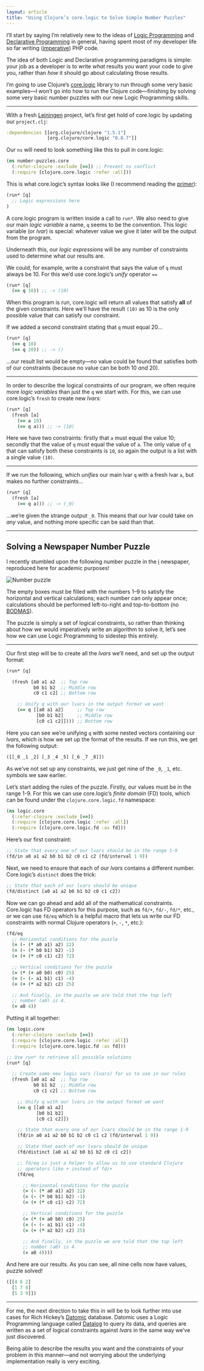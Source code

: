 ```yaml
---
layout: article
title: "Using Clojure’s core.logic to Solve Simple Number Puzzles"
---
```


I’ll start by saying I’m relatively new to the ideas of [Logic Programming](http://en.wikipedia.org/wiki/Logic_programming) and [Declarative Programming](http://en.wikipedia.org/wiki/Declarative_programming) in general, having spent most of my developer life so far writing ([imperative](http://en.wikipedia.org/wiki/Imperative_programming)) PHP code.

The idea of both Logic and Declarative programming paradigms is simple: your job as a developer is to write _what_ results you want your code to give you, rather than _how_ it should go about calculating those results.

I’m going to use Clojure’s [core.logic](https://github.com/clojure/core.logic/wiki) library to run through some very basic examples—I won’t go into how to run the Clojure code—finishing by solving some very basic number puzzles with our new Logic Programming skills.

---

With a fresh [Leiningen](http://leiningen.org/) project, let’s first get hold of core.logic by updating our `project.clj`:

```clojure
:dependencies [[org.clojure/clojure "1.5.1"]
               [org.clojure/core.logic "0.8.7"]]
```

Our `ns` will need to look something like this to pull in core.logic:

```clojure
(ns number-puzzles.core
  (:refer-clojure :exclude [==]) ;; Prevent ns conflict
  (:require [clojure.core.logic :refer :all]))
```

This is what core.logic’s syntax looks like (I recommend reading the [primer](https://github.com/clojure/core.logic/wiki/A-Core.logic-Primer)):

```clojure
(run* [q]
  ;; Logic expressions here
)
```

A core.logic program is written inside a call to `run*`. We also need to give our main _logic variable_ a name, `q` seems to be the convention. This logic variable (or _lvar_) is special: whatever value we give it later will be the output from the program.

Underneath this, our _logic expressions_ will be any number of constraints used to determine what our results are.

We could, for example, write a constraint that says the value of `q` must always be 10. For this we’d use core.logic’s _unify_ operator `==`

```clojure
(run* [q]
  (== q 10)) ;; -> (10)
```

When this program is run, core.logic will return all values that satisfy **all** of the given constraints. Here we’ll have the result `(10)` as 10 is the only possible value that can satisfy our constraint.

If we added a second constraint stating that `q` must equal 20…

```clojure
(run* [q]
  (== q 10)
  (== q 20)) ;; -> ()
```

…our result list would be empty—no value could be found that satisfies both of our constraints (because no value can be both 10 _and_ 20).

---

In order to describe the logical constraints of our program, we often require more _logic variables_ than just the `q` we start with. For this, we can use core.logic’s `fresh` to create new _lvars_:

```clojure
(run* [q]
  (fresh [a]
    (== a 10)
    (== q a))) ;; -> (10)
```

Here we have two constraints: firstly that `a` must equal the value 10; secondly that the value of `q` must equal the value of `a`. The only value of `q` that can satisfy both these constraints is `10`, so again the output is a list with a single value `(10)`.

---

If we run the following, which _unifies_ our main lvar `q` with a fresh lvar `a`, but makes no further constraints…

```clojure
(run* [q]
  (fresh [a]
    (== q a))) ;; -> (_0)
```

…we’re given the strange output `_0`. This means that our lvar could take on _any_ value, and nothing more specific can be said than that.

---

## Solving a Newspaper Number Puzzle

I recently stumbled upon the following number puzzle in the [i](http://www.independent.co.uk/i/) newspaper, reproduced here for academic purposes!

<img src="/img/number-puzzle.svg" alt="Number puzzle" class="img--center" />

The empty boxes must be filled with the numbers 1–9 to satisfy the horizontal and vertical calculations; each number can only appear once; calculations should be performed left-to-right and top-to-bottom (no [BODMAS](http://en.wikipedia.org/wiki/Order_of_operations)).

The puzzle is simply a set of logical constraints, so rather than thinking about how we would imperatively write an algorithm to solve it, let’s see how we can use Logic Programming to sidestep this entirely.

---

Our first step will be to create all the _lvars_ we’ll need, and set up the output format:

```clojure
(run* [q]

  (fresh [a0 a1 a2  ;; Top row
          b0 b1 b2  ;; Middle row
          c0 c1 c2] ;; Bottom row

    ;; Unify q with our lvars in the output format we want
    (== q [[a0 a1 a2]     ;; Top row
           [b0 b1 b2]     ;; Middle row
           [c0 c1 c2]]))) ;; Bottom row
```

Here you can see we’re unifying `q` with some nested vectors containing our _lvars_, which is how we set up the format of the results. If we run this, we get the following output:

```clojure
([[_0 _1 _2] [_3 _4 _5] [_6 _7 _8]])
```

As we’ve not set up any constraints, we just get nine of the `_0`, `_1`, etc. symbols we saw earlier.

Let’s start adding the rules of the puzzle. Firstly, our values must be in the range 1-9. For this we can use core.logic’s _finite domain_ (FD) tools, which can be found under the `clojure.core.logic.fd` namespace:

```clojure
(ns logic.core
  (:refer-clojure :exclude [==])
  (:require [clojure.core.logic :refer :all])
  (:require [clojure.core.logic.fd :as fd]))
```

Here’s our first constraint:

```clojure
;; State that every one of our lvars should be in the range 1-9
(fd/in a0 a1 a2 b0 b1 b2 c0 c1 c2 (fd/interval 1 9))
```

Next, we need to ensure that each of our _lvars_ contains a different number. Core.logic’s `distinct` does the trick:

```clojure
;; State that each of our lvars should be unique
(fd/distinct [a0 a1 a2 b0 b1 b2 c0 c1 c2])
```

Now we can go ahead and add all of the mathematical constraints. Core.logic has FD operators for this purpose, such as `fd/+`, `fd/-`, `fd/*`, etc., or we can use `fd/eq` which is a helpful macro that lets us write our FD constraints with normal Clojure operators (`+`, `-`, `*`, etc.):

```clojure
(fd/eq
  ;; Horizontal conditions for the puzzle
  (= (- (* a0 a1) a2) 22)
  (= (- (* b0 b1) b2) -1)
  (= (+ (* c0 c1) c2) 72)

  ;; Vertical conditions for the puzzle
  (= (* (+ a0 b0) c0) 25)
  (= (- (- a1 b1) c1) -4)
  (= (+ (* a2 b2) c2) 25)

  ;; And finally, in the puzzle we are told that the top left
  ;; number (a0) is 4.
  (= a0 4))
```

Putting it all together:

```clojure
(ns logic.core
  (:refer-clojure :exclude [==])
  (:require [clojure.core.logic :refer :all])
  (:require [clojure.core.logic.fd :as fd]))

;; Use run* to retrieve all possible solutions
(run* [q]

  ;; Create some new logic vars (lvars) for us to use in our rules
  (fresh [a0 a1 a2  ;; Top row
          b0 b1 b2  ;; Middle row
          c0 c1 c2] ;; Bottom row

    ;; Unify q with our lvars in the output format we want
    (== q [[a0 a1 a2]
           [b0 b1 b2]
           [c0 c1 c2]])

    ;; State that every one of our lvars should be in the range 1-9
    (fd/in a0 a1 a2 b0 b1 b2 c0 c1 c2 (fd/interval 1 9))

    ;; State that each of our lvars should be unique
    (fd/distinct [a0 a1 a2 b0 b1 b2 c0 c1 c2])

    ;; fd/eq is just a helper to allow us to use standard Clojure
    ;; operators like + instead of fd/+
    (fd/eq

      ;; Horizontal conditions for the puzzle
      (= (- (* a0 a1) a2) 22)
      (= (- (* b0 b1) b2) -1)
      (= (+ (* c0 c1) c2) 72)

      ;; Vertical conditions for the puzzle
      (= (* (+ a0 b0) c0) 25)
      (= (- (- a1 b1) c1) -4)
      (= (+ (* a2 b2) c2) 25)

      ;; And finally, in the puzzle we are told that the top left
      ;; number (a0) is 4.
      (= a0 4))))
```

And here are our results. As you can see, all nine cells now have values, puzzle solved!

```clojure
([[4 6 2]
  [1 7 8]
  [5 3 9]])
```

---

For me, the next direction to take this in will be to look further into use cases for Rich Hickey’s [Datomic](http://www.datomic.com/) database. Datomic uses a Logic Programming language called [Datalog](http://en.wikipedia.org/wiki/Datalog) to query its data, and queries are written as a set of logical constraints against _lvars_ in the same way we’ve just discovered.

Being able to describe the results you want and the constraints of your problem in this manner—and not worrying about the underlying implementation really is very exciting.
